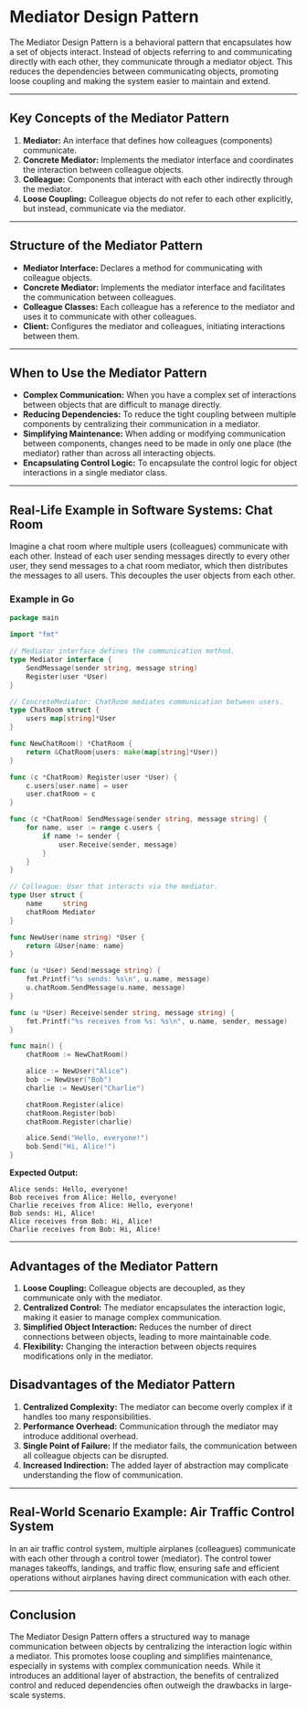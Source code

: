 # Mediator Design Pattern

The Mediator Design Pattern is a behavioral pattern that encapsulates how a set of objects interact. Instead of objects referring to and communicating directly with each other, they communicate through a mediator object. This reduces the dependencies between communicating objects, promoting loose coupling and making the system easier to maintain and extend.

---

## Key Concepts of the Mediator Pattern

1. **Mediator:** An interface that defines how colleagues (components) communicate.
2. **Concrete Mediator:** Implements the mediator interface and coordinates the interaction between colleague objects.
3. **Colleague:** Components that interact with each other indirectly through the mediator.
4. **Loose Coupling:** Colleague objects do not refer to each other explicitly, but instead, communicate via the mediator.

---

## Structure of the Mediator Pattern

- **Mediator Interface:** Declares a method for communicating with colleague objects.
- **Concrete Mediator:** Implements the mediator interface and facilitates the communication between colleagues.
- **Colleague Classes:** Each colleague has a reference to the mediator and uses it to communicate with other colleagues.
- **Client:** Configures the mediator and colleagues, initiating interactions between them.

---

## When to Use the Mediator Pattern

- **Complex Communication:** When you have a complex set of interactions between objects that are difficult to manage directly.
- **Reducing Dependencies:** To reduce the tight coupling between multiple components by centralizing their communication in a mediator.
- **Simplifying Maintenance:** When adding or modifying communication between components, changes need to be made in only one place (the mediator) rather than across all interacting objects.
- **Encapsulating Control Logic:** To encapsulate the control logic for object interactions in a single mediator class.

---

## Real-Life Example in Software Systems: Chat Room

Imagine a chat room where multiple users (colleagues) communicate with each other. Instead of each user sending messages directly to every other user, they send messages to a chat room mediator, which then distributes the messages to all users. This decouples the user objects from each other.

### Example in Go

```go
package main

import "fmt"

// Mediator interface defines the communication method.
type Mediator interface {
    SendMessage(sender string, message string)
    Register(user *User)
}

// ConcreteMediator: ChatRoom mediates communication between users.
type ChatRoom struct {
    users map[string]*User
}

func NewChatRoom() *ChatRoom {
    return &ChatRoom{users: make(map[string]*User)}
}

func (c *ChatRoom) Register(user *User) {
    c.users[user.name] = user
    user.chatRoom = c
}

func (c *ChatRoom) SendMessage(sender string, message string) {
    for name, user := range c.users {
        if name != sender {
            user.Receive(sender, message)
        }
    }
}

// Colleague: User that interacts via the mediator.
type User struct {
    name     string
    chatRoom Mediator
}

func NewUser(name string) *User {
    return &User{name: name}
}

func (u *User) Send(message string) {
    fmt.Printf("%s sends: %s\n", u.name, message)
    u.chatRoom.SendMessage(u.name, message)
}

func (u *User) Receive(sender string, message string) {
    fmt.Printf("%s receives from %s: %s\n", u.name, sender, message)
}

func main() {
    chatRoom := NewChatRoom()

    alice := NewUser("Alice")
    bob := NewUser("Bob")
    charlie := NewUser("Charlie")

    chatRoom.Register(alice)
    chatRoom.Register(bob)
    chatRoom.Register(charlie)

    alice.Send("Hello, everyone!")
    bob.Send("Hi, Alice!")
}
```

**Expected Output:**
```
Alice sends: Hello, everyone!
Bob receives from Alice: Hello, everyone!
Charlie receives from Alice: Hello, everyone!
Bob sends: Hi, Alice!
Alice receives from Bob: Hi, Alice!
Charlie receives from Bob: Hi, Alice!
```

---

## Advantages of the Mediator Pattern

1. **Loose Coupling:** Colleague objects are decoupled, as they communicate only with the mediator.
2. **Centralized Control:** The mediator encapsulates the interaction logic, making it easier to manage complex communication.
3. **Simplified Object Interaction:** Reduces the number of direct connections between objects, leading to more maintainable code.
4. **Flexibility:** Changing the interaction between objects requires modifications only in the mediator.

## Disadvantages of the Mediator Pattern

1. **Centralized Complexity:** The mediator can become overly complex if it handles too many responsibilities.
2. **Performance Overhead:** Communication through the mediator may introduce additional overhead.
3. **Single Point of Failure:** If the mediator fails, the communication between all colleague objects can be disrupted.
4. **Increased Indirection:** The added layer of abstraction may complicate understanding the flow of communication.

---

## Real-World Scenario Example: Air Traffic Control System

In an air traffic control system, multiple airplanes (colleagues) communicate with each other through a control tower (mediator). The control tower manages takeoffs, landings, and traffic flow, ensuring safe and efficient operations without airplanes having direct communication with each other.

---

## Conclusion

The Mediator Design Pattern offers a structured way to manage communication between objects by centralizing the interaction logic within a mediator. This promotes loose coupling and simplifies maintenance, especially in systems with complex communication needs. While it introduces an additional layer of abstraction, the benefits of centralized control and reduced dependencies often outweigh the drawbacks in large-scale systems.
